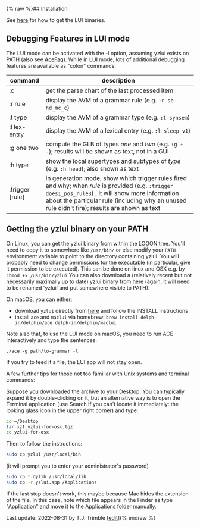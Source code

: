 {% raw %}## Installation

See [here](../LkbLui) for how to get the LUI binaries.

## Debugging Features in LUI mode

The LUI mode can be activated with the -l option, assuming yzlui exists
on PATH (also see [AceFaq](../AceFaq)). While in LUI mode, lots of
additional debugging features are available as "colon" commands:

| command         | description                                                                                                                                                                                                                                           |
| --- | --- |
| :c              | get the parse chart of the last processed item                                                                                                                                                                                                        |
| :r rule         | display the AVM of a grammar rule (e.g. `:r sb-hd_mc_c`)                                                                                                                                                                                              |
| :t type         | display the AVM of a grammar type (e.g. `:t synsem`)                                                                                                                                                                                                  |
| :l lex-entry    | display the AVM of a lexical entry (e.g. `:l sleep_v1`)                                                                                                                                                                                               |
| :g one two      | compute the GLB of types *one* and *two* (e.g. `:g + -`); results will be shown as text, not in a GUI                                                                                                                                                 |
| :h type         | show the local supertypes and subtypes of *type* (e.g. `:h head`); also shown as text                                                                                                                                                                 |
| :trigger [rule] | in generation mode, show which trigger rules fired and why; when *rule* is provided (e.g. `:trigger does1_pos_rule3`) , it will show more information about the particular rule (including why an unused rule didn't fire); results are shown as text |

## Getting the yzlui binary on your PATH

On Linux, you can get the yzlui binary from within the LOGON tree. You'll need to copy it to somewhere like `/usr/bin/` or else modify
your `PATH` environment variable to point to the directory containing yzlui. You will probably need to change permissions for the executable (in particular, give it permission to be executed). This can be done on linux and OSX e.g. by `chmod +x /usr/bin/yzlui`
You can also download a (relatively recent but not necessarily maximally up to date) yzlui binary from [here](http://sweaglesw.org/linguistics/yzlui.x86-64) (again, it will need to be renamed 'yzlui' and put somewhere visible to PATH).

On macOS, you can either:
* download `yzlui` directly from [here](http://sweaglesw.org/linguistics/yzlui-for-osx.tgz) and follow the INSTALL instructions
* install `ace` and `maclui` via homebrew: `brew install delph-in/delphin/ace delph-in/delphin/maclui`

Note also that, to use the LUI mode on macOS, you need to run ACE interactively and type the sentences: 

    ./ace -g path/to-grammar -l 

If you try to feed it a file, the LUI app will not stay open.

A few further tips for those not too familiar with Unix systems and terminal commands:

Suppose you downloaded the archive to your Desktop. You can typically expand it by double-clicking on it, but an alternative way is to open the Terminal application (use Search if you can't locate it immediately: the looking glass icon in the upper right corner) and type:

```bash
cd ~/Desktop
tar xzf yzlui-for-osx.tgz
cd yzlui-for-osx
```

Then to follow the instructions:

```bash
sudo cp yzlui /usr/local/bin
```

(it will prompt you to enter your administrator's password)

```bash
sudo cp *.dylib /usr/local/lib
sudo cp -r yzlui.app /Applications
```

If the last stop doesn't work, this maybe because Mac hides the extension of the file. In this case, note which file appears in the Finder as type "Application" and move it to the Applications folder manually.

Last update: 2022-08-31 by T.J. Trimble [[edit](https://github.com/delph-in/docs/wiki/AceLui/_edit)]{% endraw %}